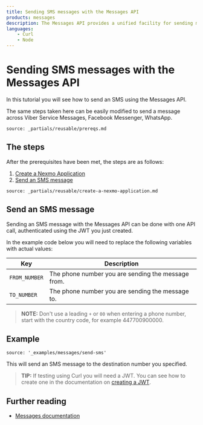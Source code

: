 ```yaml
---
title: Sending SMS messages with the Messages API
products: messages
description: The Messages API provides a unified facility for sending messages over multiple channel types. This tutorial looks at sending messages over the SMS channel using the Messages API.
languages:
    - Curl
    - Node
---
```


# Sending SMS messages with the Messages API

In this tutorial you will see how to send an SMS using the Messages API.

The same steps taken here can be easily modified to send a message across Viber Service Messages, Facebook Messenger, WhatsApp.

```partial
source: _partials/reusable/prereqs.md
```

## The steps

After the prerequisites have been met, the steps are as follows:

1. [Create a Nexmo Application](#create-a-nexmo-application)
2. [Send an SMS message](#send-an-sms-message)

```partial
source: _partials/reusable/create-a-nexmo-application.md
```

## Send an SMS message

Sending an SMS message with the Messages API can be done with one API call, authenticated using the JWT you just created.

In the example code below you will need to replace the following variables with actual values:

Key | Description
-- | --
`FROM_NUMBER` | The phone number you are sending the message from.
`TO_NUMBER` | The phone number you are sending the message to.

> **NOTE:** Don't use a leading `+` or `00` when entering a phone number, start with the country code, for example 447700900000.

## Example

```code_snippets
source: '_examples/messages/send-sms'
```

This will send an SMS message to the destination number you specified.

> **TIP:** If testing using Curl you will need a JWT. You can see how to create one in the documentation on [creating a JWT](/messages/code-snippets/before-you-begin#generate-a-jwt).

## Further reading

* [Messages documentation](/messages/overview)
